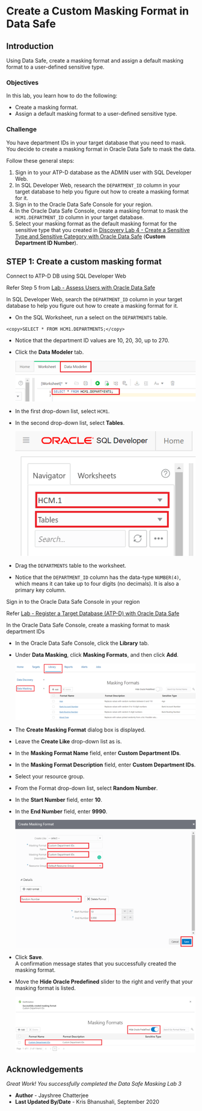 # Create a Custom Masking Format in Data Safe
## Introduction
Using Data Safe, create a masking format and assign a default masking format to a user-defined sensitive type.

### Objectives
In this lab, you learn how to do the following:
- Create a masking format.
- Assign a default masking format to a user-defined sensitive type.

### Challenge
You have department IDs in your target database that you need to mask. You decide to create a masking format in Oracle Data Safe to mask the data.

Follow these general steps:
1. Sign in to your ATP-D database as the ADMIN user with SQL Developer Web.
2. In SQL Developer Web, research the `DEPARTMENT_ID` column in your target database to help you figure out how to create a masking format for it.
3. Sign in to the Oracle Data Safe Console for your region.
4. In the Oracle Data Safe Console, create a masking format to mask the `HCM1.DEPARTMENT_ID` column in your target database.
5. Select your masking format as the default masking format for the sensitive type that you created in [Discovery Lab 4 - Create a Sensitive Type and Sensitive Category with Oracle Data Safe](https://github.com/labmaterial/adbguides-dev/blob/master/adb-datasafe/Discovery%20Lab%204.md) (**Custom Department ID Number**).

## STEP 1: Create a custom masking format

Connect to ATP-D DB using SQL Developer Web

Refer Step 5 from [Lab - Assess Users with Oracle Data Safe](https://github.com/labmaterial/adbguides-dev/blob/master/adb-datasafe/Assessment%20Lab%202.md)

In SQL Developer Web, search the `DEPARTMENT_ID` column in your target database to help you figure out how to create a masking format for it.

- On the SQL Worksheet, run a select on the `DEPARTMENTS` table.
```
<copy>SELECT * FROM HCM1.DEPARTMENTS;</copy>
```
- Notice that the department ID values are 10, 20, 30, up to 270.
- Click the **Data Modeler** tab.

   ![](./images/Img86.png " ")
- In the first drop-down list, select `HCM1`.
- In the second drop-down list, select **Tables**.

   ![](./images/Img87.png " ")
- Drag the `DEPARTMENTS` table to the worksheet.
- Notice that the `DEPARTMENT_ID` column has the data-type `NUMBER(4)`, which means it can take up to four digits (no decimals). It is also a primary key column.

Sign in to the Oracle Data Safe Console in your region

Refer [Lab - Register a Target Database (ATP-D) with Oracle Data Safe](https://github.com/labmaterial/adbguides-dev/blob/master/adb-datasafe/Register%20a%20Target%20Database.md)

In the Oracle Data Safe Console, create a masking format to mask department IDs

- In the Oracle Data Safe Console, click the **Library** tab.
- Under **Data Masking**, click **Masking Formats**, and then click **Add**.

   ![](./images/Img88.png " ")
- The **Create Masking Format** dialog box is displayed.
- Leave the **Create Like** drop-down list as is.
- In the **Masking Format Name** field, enter **<username> Custom Department IDs**.
- In the **Masking Format Description** field, enter **Custom Department IDs**.
- Select your resource group.
- From the Format drop-down list, select **Random Number**.
- In the **Start Number** field, enter **10**.
- In the **End Number** field, enter **9990**.

   ![](./images/Img89.png " ")
- Click **Save**.<br>
A confirmation message states that you successfully created the masking format.
- Move the **Hide Oracle Predefined** slider to the right and verify that your masking format is listed.

   ![](./images/Img90.png " ")

## Acknowledgements

*Great Work! You successfully completed the Data Safe Masking Lab 3*

- **Author** - Jayshree Chatterjee
- **Last Updated By/Date** - Kris Bhanushali, September 2020


